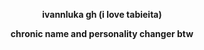 <p align=center> 
  <b>ivannluka gh (i love tabieita)</b>
<p align=center> 
  <b>chronic name and personality changer btw</b>
  
  <!--
**ivannluka/ivannluka** is a ✨ _special_ ✨ repository because its `README.md` (this file) appears on your GitHub profile.
